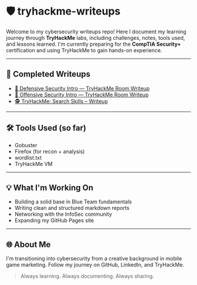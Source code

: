 # 🛡️ tryhackme-writeups

Welcome to my cybersecurity writeups repo!
Here I document my learning journey through **TryHackMe** labs, including challenges, notes, tools used, and lessons learned.
I'm currently preparing for the **CompTIA Security+** certification and using TryHackMe to gain hands-on experience.

---

## 📁 Completed Writeups

- [🦖 Defensive Security Intro — TryHackMe Room Writeup  ](writeups/defsec-intro.md)
- [🦖 Offensive Security Intro — TryHackMe Room Writeup  ](writeups/offsec-intro.md)
- [🕵️ TryHackMe: Search Skills – Writeup](writeups/search-skills.md)

---

## 🛠️ Tools Used (so far)
- Gobuster
- Firefox (for recon + analysis)
- wordlist.txt
- TryHackMe VM

---

## 💡 What I'm Working On
- Building a solid base in Blue Team fundamentals
- Writing clean and structured markdown reports
- Networking with the InfoSec community
- Expanding my GitHub Pages site

---

## 🌐 About Me
I'm transitioning into cybersecurity from a creative background in mobile game marketing.
Follow my journey on GitHub, LinkedIn, and TryHackMe.

> Always learning. Always documenting. Always sharing.
